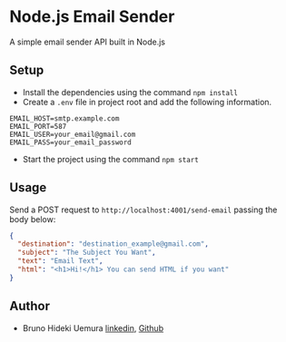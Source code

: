 # Node.js Email Sender

A simple email sender API built in Node.js

## Setup

- Install the dependencies using the command `npm install`
- Create a `.env` file in project root and add the following information.

```
EMAIL_HOST=smtp.example.com
EMAIL_PORT=587
EMAIL_USER=your_email@gmail.com
EMAIL_PASS=your_email_password
```

- Start the project using the command `npm start`

## Usage

Send a POST request to `http://localhost:4001/send-email` passing the body below:

```json
{
  "destination": "destination_example@gmail.com",
  "subject": "The Subject You Want",
  "text": "Email Text",
  "html": "<h1>Hi!</h1> You can send HTML if you want"
}
```

## Author

- Bruno Hideki Uemura [linkedin](https://www.linkedin.com/in/bruno-hideki-uemura-918589139/), [Github](https://github.com/BrunoUemura)
